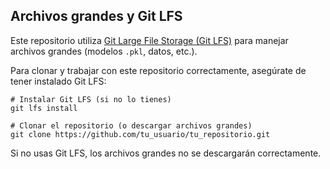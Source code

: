 ## Archivos grandes y Git LFS

Este repositorio utiliza [Git Large File Storage (Git LFS)](https://git-lfs.github.com/) para manejar archivos grandes (modelos `.pkl`, datos, etc.).

Para clonar y trabajar con este repositorio correctamente, asegúrate de tener instalado Git LFS:

```
# Instalar Git LFS (si no lo tienes)
git lfs install

# Clonar el repositorio (o descargar archivos grandes)
git clone https://github.com/tu_usuario/tu_repositorio.git
```

Si no usas Git LFS, los archivos grandes no se descargarán correctamente.
